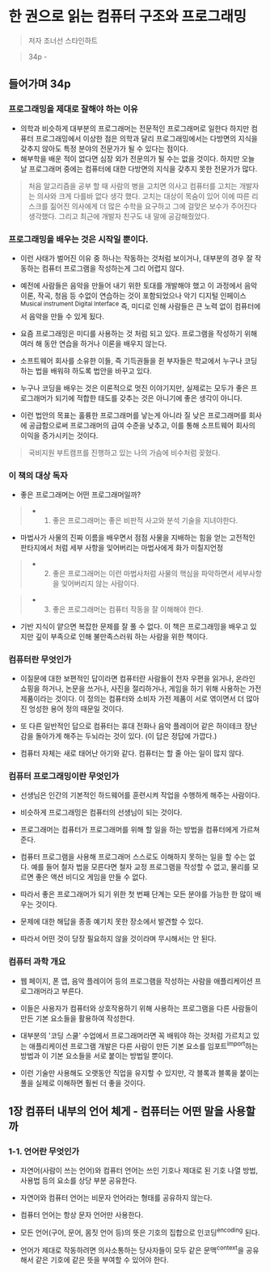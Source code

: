 # 한 권으로 읽는 컴퓨터 구조와 프로그래밍 
> 저자 조너선 스타인하트 

> 34p - 
## 들어가며 34p
### 프로그래밍을 제대로 잘해야 하는 이유 
* 의학과 비슷하게 대부분의 프로그래머는 전문적인 프로그래머로 일한다 하지만 컴퓨터 프로그래밍에서 이상한 점은 의학과 달리 프로그래밍에서는 다방면의 지식을 갖추지 않아도 특정 분야의 전문가가 될 수 있다는 점이다.
* 해부학을 배운 적이 없다면 심장 외가 전문의가 될 수는 없을 것이다. 하지만 오늘 날 프로그래머 중에는 컴퓨터에 대한 다방면의 지식을 갖추지 못한 전문가가 많다.
> 처음 알고리즘을 공부 할 때 사람의 병을 고치면 의사고 컴퓨터를 고치는 개발자는 의사와 크게 다를바 없다 생각 했다. 고치는 대상이 목숨이 있어 이에  따른 리스크를 짊어진 의사에게 더 많은 수학을 요구하고 그에 걸맞은 보수가 주어진다 생각했다. 그리고 최근에 개발자 친구도 내 말에 공감해줬았다.

### 프로그래밍을 배우는 것은 시작일 뿐이다.
* 이런 사태가 벌어진 이유 중 하나는 작동하는 것처럼 보이거나, 대부분의 경우 잘 작동하는 컴퓨터 프로그램을 작성하는게 그리 어렵지 않다.
* 예전에 사람들은 음악을 만들어 내기 위한 토대를 개발해야 했고 이 과정에서 음악 이론, 작곡, 청음 등 수없이 연습하는 것이 포함되었으나 악기 디지털 인페이스<sup>Musical instrument Digital Interface</sup> 즉, 미디로 인해 사람들은 큰 노력 없이 컴퓨터에서 음악을 만들 수 있게 됬다.
* 요즘 프로그래밍은 미디를 사용하는 것 처럼 되고 있다. 프로그램을 작성하기 위해 여러 해 동안 연습을 하거나 이론을 배우지 않는다.

* 소프트웨어 회사를 소유한 이들, 즉 기득권들을 쥔 부자들은 학교에서 누구나 코딩하는 법을 배워햐 하도록 법안을 바꾸고 있다.

* 누구나 코딩을 배우는 것은 이론적으로 멋진 이야기지만, 실제로는 모두가 좋은 프로그래머가 되기에 적합한 태도를 갖추는 것은 아니기에 좋은 생각이 아니다. 

* 이런 법안의 목표는 훌륭한 프로그래머를 낳는게 아니라 질 낮은 프로그래머를 회사에 공급함으로써 프로그래머의 급여 수준을 낮추고, 이를 통해 소프트웨어 회사의 이익을 증가시키는 것이다. 
> 국비지원 부트캠프를 진행하고 있는 나의 가슴에 비수처럼 꽂혔다.

### 이 책의 대상 독자
* 좋은 프로그래머는 어떤 프로그래머일까?
>* 1. 좋은 프로그래머는 좋은 비판적 사고와 분석 기술을 지녀야한다.

* 마법사가 사물의 진짜 이름을 배우면서 점점 사물을 지배하는 힘을 얻는 고전적인 판타지에서 처럼 세부 사항을 잊어버리는 마법사에게 화가 미칠지언정 
>* 2. 좋은 프로그래머는 이런 마법사처럼 사물의 핵심을 파악하면서 세부사항을 잊어버리지 않는 사람이다.

>* 3. 좋은 프로그래머는 컴퓨터 작동을 잘 이해해야 한다.
* 기반 지식이 얕으면 복잡한 문제를 잘 풀 수 없다. 이 책은 프로그래밍을 배우고 있지만 깊이 부족으로 인해 불만족스러워 하는 사람을 위한 책이다. 

### 컴퓨터란 무엇인가
* 이질문에 대한 보편적인 답이라면 컴퓨터란 사람들이 전자 우편을 읽거나, 온라인 쇼핑을 하거나, 논문을 쓰거나, 사진을 절리하거나, 게임을 하기 위해 사용하는 가전제품이라는 것이다. 이 정의는 컴퓨터와 소비자 가전 제품이 서로 엮이면서 더 많아진 엉성한 용어 정의 때문일 것이다.

* 또 다른 일반적인 답으로 컴퓨터는 휴대 전화나 음악 플레이어 같은 하이테크 장난감을 돌아가게 해주는 두뇌라는 것이 있다. (이 답은 정답에 가깝다.)

* 컴퓨터 자체는 새로 태어난 아기와 같다. 컴퓨터는 할 줄 아는 일이 많지 않다.

### 컴퓨터 프로그래밍이란 무엇인가
* 선생님은 인간의 기본적인 하드웨어를 훈련시켜 작업을 수행하게 해주는 사람이다.

* 비슷하게 프로그래밍은 컴퓨터의 선생님이 되는 것이다. 

* 프로그래머는 컴퓨터가 프로그래머를 위해 할 일을 하는 방법을 컴퓨터에게 가르쳐 준다.

* 컴퓨터 프로그램을 사용해 프로그래머 스스로도 이해하지 못하는 일을 할 수는 없다. 예를 들어 철자 법을 모른다면 철자 교정 프로그램을 작성할 수 없고, 물리를 모르면 좋은 액션 비디오 게임을 만들 
수 없다.

* 따라서 좋은 프로그래머가 되기 위한 첫 번째 단계는 모든 분야를 가능한 한 많이 배우는 것이다. 

* 문제에 대한 해답을 종종 예기치 못한 장소에서 발견할 수 있다. 

* 따라서 어떤 것이 당장 필요하지 않을 것이라며 무시해서는 안 된다.

### 컴퓨터 과학 개요
* 웹 페이지, 폰 앱, 음악 플레이어 등의 프로그램을 작성하는 사람을 애플리케이션 프로그래머라고 부른다. 

* 이들은 사용자가 컴퓨터와 상호작용하기 위해 사용하는 프로그램을 다른 사람들이 만든 기본 요소들을 활용하여 작성한다.

* 대부분의 '코딩 스쿨' 수업에서 프로그래머라면 꼭 배워야 하는 것처럼 가르치고 있는 애플리케이션 프로그램 개발은 다른 사람이 만든 기본 요소를 임포트<sup>import</sup>하는 방법과 이 기본 요소들을 서로 붙이는 방법일 뿐이다.

* 이런 기술만 사용해도 오랫동안 직업을 유지할 수 있지만, 각 블록과 블록을 붙이는 풀을 실제로 이해하면 훨씬 더 좋을 것이다.

## 1장 컴퓨터 내부의 언어 체게 - 컴퓨터는 어떤 말을 사용할까
### 1-1. 언어란 무엇인가
* 자연어(사람이 쓰는 언어)와 컴퓨터 언어는 쓰인 기호나 제대로 된 기호 나열 방법, 사용법 등의 요소를 상당 부분 공유한다.

* 자연어와 컴퓨터 언어는 비문자 언어라는 형태를 공유하지 않는다.

* 컴퓨터 언어는 항상 문자 언어만 사용한다.

* 모든 언어(구어, 문어, 몸짓 언어 등)의 뜻은 기호의 집합으로 인코딩<sup>encoding</sup> 된다. 

* 언어가 제대로 작동하려면 의사소통하는 당사자들이 모두 같은 문맥<sup>context</sup>을 공유해서 같은 기호에 같은 뜻을 부여할 수 있어야 한다.




